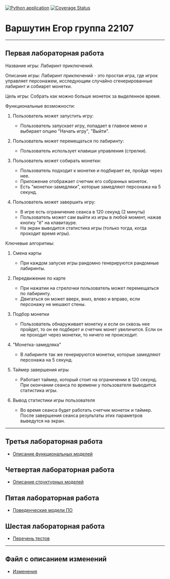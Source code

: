 [![Python application](https://github.com/EgorVarshutin22107/laughing-potato/actions/workflows/python-app.yml/badge.svg)](https://github.com/EgorVarshutin22107/laughing-potato/actions/workflows/python-app.yml)
[![Coverage Status](https://coveralls.io/repos/github/EgorVarshutin22107/laughing-potato/badge.svg)](https://coveralls.io/github/EgorVarshutin22107/laughing-potato)

# Варшутин Егор группа 22107
--------------------------------------------------


## Первая лабораторная работа

Название игры: Лабиринт приключений.

Описание игры: Лабиринт приключений - это простая игра, где игрок управляет персонажем, исследующим случайно сгенерированные лабиринт и собиарет монетки.

Цель игры: Собрать как можно больше монеток за выделенное время.

Функциональные возможности:

1. Пользователь может запустить игру:
   - Пользователь запускает игру, попадает в главное меню и выбирает опцию "Начать игру", "Выйти".

2. Пользователь может перемещаться по лабиринту:
   - Пользователь использует клавиши управления (стрелки).

3. Пользователь может собирать монетки:
   - Пользователь подходит к монетке и подбирает ее, пройдя через нее.
   - Приложение отображает счетчик его собранных монеток.
   - Есть "монетки-замедляки", которые замедляют персонажа на 5 секунд.

4. Пользователь может завершить игру:
   - В игре есть ограничение сеанса в 120 секунд (2 минуты)
   - Пользователь может сам выйти из игры в любой момент, нажав кнопку "ё" на клавитауре.
   - На экран выводится статистика игры (только тогда, когда проходит время игры).

Ключевые алгоритмы:

1. Смена карты
   - При каждом запуске игры рандомно генерируются рандомные лабиринты.

2. Передвижение по карте
   - При нажатии на стрелочки пользователь может перемещаться по лабиринту.
   - Двигаться он может вверх, вниз, влево и вправо, если персонажу не мешают стены.

3. Подбор монетки
   - Пользователь обнаруживает монетку и если он сквозь нее пройдет, то он ее подберет и счетчик монет увеличится. Если он не проходит через монетки, то ничего не происходит.

4. "Монетка-замедляка"
   - В лабиринте так же генерируются монетки, которые замедляют персонажа на 5 секунд.

5. Таймер завершения игры 
   - Работает таймер, который стоит на ограничении в 120 секунд. При окончании сеанса по времени у пользователя выводится статистика игры.

6. Вывод статистики игры пользователя
   - Во время сеанса будет работать счетчик монеток и таймер. После завершения сеанса результаты этих параметров выведутся на экран.
--------------------------------------------------


## Третья лабораторная работа

* [Описание функциональных моделей](docs/functions.md)

## Четвертая лабораторная работа

* [Описание структурных моделей](docs/struct.md)

## Пятая лабораторная работа

* [Поведенческие модели ПО](docs/behavior.md)

## Шестая лабораторная работа

* [Перечень тестов](docs/descriptions.md)
--------------------------------------------------

## Файл с описанием изменений

* [Изменения](docs/fix.md)